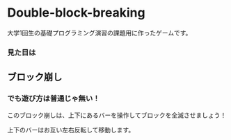 # Double-block-breaking
大学1回生の基礎プログラミング演習の課題用に作ったゲームです。

### 見た目は
## ブロック崩し
### でも遊び方は普通じゃ無い！

このブロック崩しは、上下にあるバーを操作してブロックを全滅させましょう！

上下のバーはお互い左右反転して移動します。

